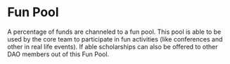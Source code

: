 # Fun Pool

A percentage of funds are channeled to a fun pool. This pool is able to be used by the core team to participate in fun activities (like conferences and other in real life events). If able scholarships can also be offered to other DAO members out of this Fun Pool.&#x20;
